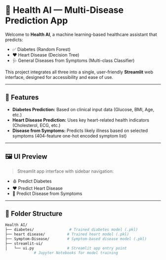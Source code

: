 # 🧠 Health AI — Multi-Disease Prediction App

Welcome to **Health AI**, a machine learning-based healthcare assistant that predicts:
- ✅ Diabetes (Random Forest)
- ❤️ Heart Disease (Decision Tree)
- 🩺 General Diseases from Symptoms (Multi-class Classifier)

This project integrates all three into a single, user-friendly **Streamlit** web interface, designed for accessibility and ease of use.

---

## 🚀 Features

- **Diabetes Prediction:** Based on clinical input data (Glucose, BMI, Age, etc.)
- **Heart Disease Prediction:** Uses key heart-related health indicators (Cholesterol, ECG, etc.)
- **Disease from Symptoms:** Predicts likely illness based on selected symptoms (404-feature one-hot encoded symptom list)

---

## 🖼️ UI Preview

> Streamlit app interface with sidebar navigation:
- 🩸 Predict Diabetes
- ❤️ Predict Heart Disease
- 🤒 Predict Disease from Symptoms

---

## 📁 Folder Structure

```bash
Health AI/
├── diabetes/                # Trained diabetes model (.pkl)
├── heart disease/          # Trained heart model (.pkl)
├── Symptom-Disease/        # Symptom-based disease model (.pkl)
├── streamlit-ui/
│   └── ui.py               # Streamlit app entry point
             # Jupyter Notebooks for model training
